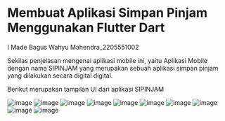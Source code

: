 # Membuat Aplikasi Simpan Pinjam Menggunakan Flutter Dart

I Made Bagus Wahyu Mahendra_2205551002

Sekilas penjelasan mengenai aplikasi mobile ini, yaitu Aplikasi Mobile dengan nama SIPINJAM yang merupakan sebuah aplikasi simpan pinjam yang dilakukan secara digital digital.

Berikut merupakan tampilan UI dari aplikasi SIPINJAM

![image](https://github.com/BagusWahyuMahendra/tugas-pemrogramanMobile/assets/114908291/397805be-8ae6-4ca6-a2e2-a94baf072822)
![image](https://github.com/BagusWahyuMahendra/tugas-pemrogramanMobile/assets/114908291/7599a842-e06d-4a29-b655-400e6293bf82)
![image](https://github.com/BagusWahyuMahendra/tugas-pemrogramanMobile/assets/114908291/4cd9de59-f2f5-4379-8ba4-6a84936b73d8)
![image](https://github.com/BagusWahyuMahendra/tugas-pemrogramanMobile/assets/114908291/cfb0f54f-7df7-4455-bf9f-3ea8f9cb77a8)
![image](https://github.com/BagusWahyuMahendra/tugas-pemrogramanMobile/assets/114908291/e1869f92-c5e1-4a7b-ad5c-0db89f69b453)
![image](https://github.com/BagusWahyuMahendra/tugas-pemrogramanMobile/assets/114908291/a7ffb9cc-7f58-4c47-9935-bf317b991897)
![image](https://github.com/BagusWahyuMahendra/tugas-pemrogramanMobile/assets/114908291/daea8be8-2486-48f3-886b-5a4227514c8b)
![image](https://github.com/BagusWahyuMahendra/tugas-pemrogramanMobile/assets/114908291/05f0f3c5-ea3d-47c0-bcec-fe02bca04808)
![image](https://github.com/BagusWahyuMahendra/tugas-pemrogramanMobile/assets/114908291/5ff2bc50-3731-480f-918d-9ebc9213cf1d)
![image](https://github.com/BagusWahyuMahendra/tugas-pemrogramanMobile/assets/114908291/86e2c1fe-289c-40bb-be45-4e56afd09e97)










































